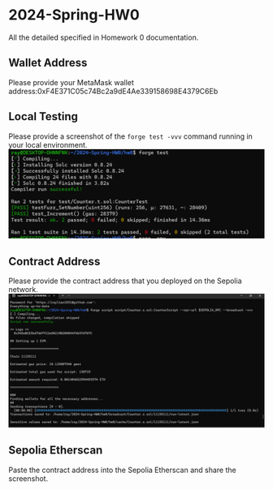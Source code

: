 # 2024-Spring-HW0

All the detailed specified in Homework 0 documentation.

## Wallet Address
Please provide your MetaMask wallet address:0xF4E371C05c74Bc2a9dE4Ae339158698E4379C6Eb

## Local Testing
Please provide a screenshot of the `forge test -vvv` command running in your local environment.
![image](https://github.com/rayliao1031/2024-Spring-HW0/blob/main/Local%20Testing.png)

## Contract Address
Please provide the contract address that you deployed on the Sepolia network.
![image](https://github.com/rayliao1031/2024-Spring-HW0/blob/main/Contract%20Address.png)

## Sepolia Etherscan
Paste the contract address into the Sepolia Etherscan and share the screenshot.
